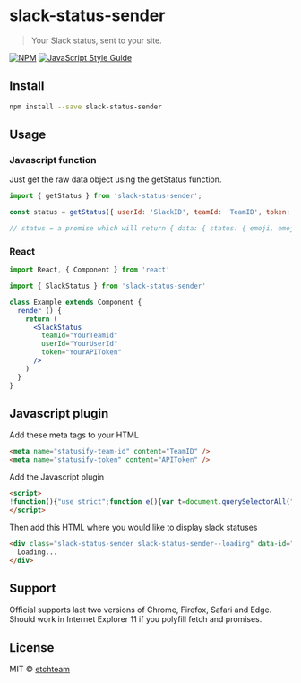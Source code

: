 # slack-status-sender

> Your Slack status, sent to your site.

[![NPM](https://img.shields.io/npm/v/slack-status-sender.svg)](https://www.npmjs.com/package/slack-status-sender) [![JavaScript Style Guide](https://img.shields.io/badge/code_style-standard-brightgreen.svg)](https://standardjs.com)

## Install

```bash
npm install --save slack-status-sender
```

## Usage

### Javascript function

Just get the raw data object using the getStatus function.

```js
import { getStatus } from 'slack-status-sender';

const status = getStatus({ userId: 'SlackID', teamId: 'TeamID', token: 'APIToken' });

// status = a promise which will return { data: { status: { emoji, emojiText, content } } }
```

### React

```jsx
import React, { Component } from 'react'

import { SlackStatus } from 'slack-status-sender'

class Example extends Component {
  render () {
    return (
      <SlackStatus
        teamId="YourTeamId"
        userId="YourUserId"
        token="YourAPIToken"
      />
    )
  }
}
```

## Javascript plugin

Add these meta tags to your HTML

```html
<meta name="statusify-team-id" content="TeamID" />
<meta name="statusify-token" content="APIToken" />
```

Add the Javascript plugin

```html
<script>
!function(){"use strict";function e(){var t=document.querySelectorAll(".slack-status-sender"),u=document.querySelector('[name="statusify-team-id"]').getAttribute("content"),c=document.querySelector('[name="statusify-token"]').getAttribute("content"),i=function(t){t.innerHTML="Failed to load status",t.classList.remove("slack-status-sender--loading"),t.classList.add("slack-status-sender--error")};t&&[].concat(function(t){if(Array.isArray(t)){for(var e=0,n=Array(t.length);e<t.length;e++)n[e]=t[e];return n}return Array.from(t)}(t)).forEach(function(n){var t,e,s,a,r,o=n.getAttribute("data-id");(t={userId:o,teamId:u,token:c},s=t.userId,a=t.teamId,r=t.token,fetch("https://sender.etch.co/graphql",{method:"POST",headers:{"Content-Type":"application/json",Authorization:"Bearer "+r},body:JSON.stringify({query:(e={userId:s,teamId:a},'\n    query {\n      status(userId: "'+e.userId+'", teamId: "'+e.teamId+'") {\n        content\n        emoji\n        emojiText\n      }\n    }\n  ')})}).then(function(t){return t.json()}).then(function(t){return t.data})).then(function(t){if(t.status){var e='\n            <div class="slack-status-sender__emoji">'+t.status.emoji+"</div>\n          ";""!==t.status.content&&(e+='<p class="slack-status-sender__text">'+t.status.content+"</p>"),n.innerHTML=e,n.classList.remove("slack-status-sender--loading")}else i(n)}).catch(function(){i(n)})})}document.addEventListener("DOMContentLoaded",function(t){e()})}();
</script>
```

Then add this HTML where you would like to display slack statuses

```html
<div class="slack-status-sender slack-status-sender--loading" data-id="SlackID">
  Loading...
</div>
```

## Support

Official supports last two versions of Chrome, Firefox, Safari and Edge.
Should work in Internet Explorer 11 if you polyfill fetch and promises.

## License

MIT © [etchteam](https://github.com/etchteam)
